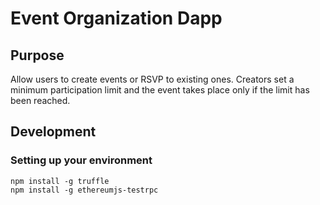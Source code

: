 # Event Organization Dapp

## Purpose 

Allow users to create events or RSVP to existing ones. Creators set a minimum participation limit and the event takes place only if the limit has been reached.

## Development

### Setting up your environment

```
npm install -g truffle
npm install -g ethereumjs-testrpc
```
